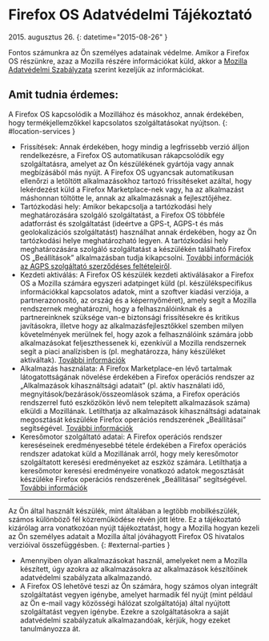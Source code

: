 ﻿# Firefox OS Adatvédelmi Tájékoztató

2015\. augusztus 26\.
{: datetime="2015-08-26" }

Fontos számunkra az Ön személyes adatainak védelme. Amikor a Firefox OS részünkre, azaz a Mozilla részére információkat küld, akkor a [Mozilla Adatvédelmi Szabályzata](https://www.mozilla.org/privacy/) szerint kezeljük az információkat.

## Amit tudnia érdemes:

A Firefox OS kapcsolódik a Mozillához és másokhoz, annak érdekében, hogy termékjellemzőkkel kapcsolatos szolgáltatásokat nyújtson.
{: #location-services }

* Frissítések: Annak érdekében, hogy mindig a legfrissebb verzió álljon rendelkezésre, a Firefox OS automatikusan rákapcsolódik egy szolgáltatásra, amelyet az Ön készülékének gyártója vagy annak megbízásából más nyújt. A Firefox OS ugyancsak automatikusan ellenőrzi a letöltött alkalmazásokhoz tartozó frissítéseket azáltal, hogy lekérdezést küld a Firefox Marketplace-nek vagy, ha az alkalmazást máshonnan töltötte le, annak az alkalmazásnak a fejlesztőjéhez.
* Tartózkodási hely: Amikor bekapcsolja a tartózkodási hely meghatározására szolgáló szolgáltatást, a Firefox OS többféle adatforrást és szolgáltatást (ideértve a GPS-t, AGPS-t és más geolokalizációs szolgáltatást) használhat annak érdekében, hogy az Ön tartózkodási helye meghatározható legyen. A tartózkodási hely meghatározására szolgáló szolgáltatást a készülékén található Firefox OS „Beállítások” alkalmazásban tudja kikapcsolni. [További információk az AGPS szolgáltató szerződéses feltételeiről](https://wiki.mozilla.org/Firefox_OS/AGPS_service_provider_terms).
* Kezdeti aktiválás: A Firefox OS készülék kezdeti aktiválásakor a Firefox OS a Mozilla számára egyszeri adatpinget küld (pl. készülékspecifikus információkkal kapcsolatos adatok, mint a szoftver kiadási verziója, a partnerazonosító, az ország és a képernyőméret), amely segít a Mozilla rendszernek meghatározni, hogy a felhasználóinknak és a partnereinknek szüksége van-e biztonsági frissítésekre és kritikus javításokra, illetve hogy az alkalmazásfejlesztőkkel szemben milyen követelmények merülnek fel, hogy azok a felhasználóink számára jobb alkalmazásokat feljeszthessenek ki, ezenkívül a Mozilla rendszernek segít a piaci analízisben is (pl. meghatározza, hány készüléket aktiváltak). [További információk](https://wiki.mozilla.org/Firefox_OS/Metrics/activationping)
* Alkalmazás használata: A Firefox Marketplace-en lévő tartalmak látogatottságának növelése érdekében a Firefox operációs rendszer az „Alkalmazások kihasználtsági adatait” (pl. aktív használati idő, megnyitások/bezárások/összeomlások száma, a Firefox operációs rendszerrel futó eszközökön lévő nem telepített alkalmazások száma) elküld‎‏‎‎‎i a Mozillának. Letilthatja az alkalmazások kihasználtsági adatainak megosztását készüléke Firefox operációs rendszerének „Beállításai” segítségével. [További információk](https://wiki.mozilla.org/FirefoxOS/Metrics/App_Usage)
* Keresőmotor szolgáltató adatai: A Firefox operációs rendszer kereséseinek eredményesebbé tétele érdekében a Firefox operációs rendszer adatokat küld a Mozillának arról, hogy mely keresőmotor szolgáltatott keresési eredményeket az eszköz számára. Letilthatja a keresőmotor keresési eredményeire vonatkozó adatok megosztását készüléke Firefox operációs rendszerének „Beállításai” segítségével. [További információk](https://wiki.mozilla.org/FirefoxOS/Metrics/App_Usage)

---------------------------------------

Az Ön által használt készülék, mint általában a legtöbb mobilkészülék, számos különböző fél közreműködése révén jött létre. Ez a tájékoztató kizárólag arra vonatkozóan nyújt tájékoztatást, hogy a Mozilla hogyan kezeli az Ön személyes adatait a Mozilla által jóváhagyott Firefox OS hivatalos verzióival összefüggésben.
{: #external-parties }

* Amennyiben olyan alkalmazásokat használ, amelyeket nem a Mozilla készített, úgy azokra az alkalmazásokra az alkalmazások készítőinek adatvédelmi szabályzata alkalmazandó.
* A Firefox OS lehetővé teszi az Ön számára, hogy számos olyan integrált szolgáltatást vegyen igénybe, amelyet harmadik fél nyújt (mint például az Ön e-mail vagy közösségi hálózat szolgáltatója) által nyújtott szolgáltatást vegyen igénybe. Ezekre a szolgáltatásokra a saját adatvédelmi szabályzatuk alkalmazandóak, kérjük, hogy ezeket tanulmányozza át.
